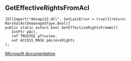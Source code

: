 ## GetEffectiveRightsFromAcl

```
[DllImport("Advapi32.dll", SetLastError = true)][return: MarshalAs(UnmanagedType.Bool)]
public static extern bool GetEffectiveRightsFromAcl(
   IntPtr pAcl,
   ref TRUSTEE pTrustee,
   out ACCESS_MASK pAccessRights
);
```

[Microsoft documentation](https://docs.microsoft.com/en-us/windows/win32/api/aclapi/nf-aclapi-geteffectiverightsfromacla)
